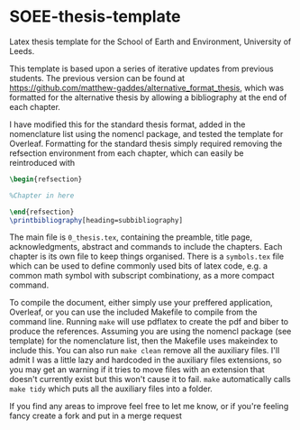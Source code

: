 # SOEE-thesis-template
Latex thesis template for the School of Earth and Environment, University of Leeds.


This template is based upon a series of iterative updates from previous students. The previous version can be found at https://github.com/matthew-gaddes/alternative_format_thesis, which was formatted for the alternative thesis by allowing a bibliography at the end of each chapter. 

I have modified this for the standard thesis format, added in the nomenclature list using the nomencl package, and tested the template for Overleaf. Formatting for the standard thesis simply required removing the refsection environment from each chapter, which can easily be reintroduced with

```latex
\begin{refsection}

%Chapter in here

\end{refsection}
\printbibliography[heading=subbibliography]
```


The main file is `0_thesis.tex`, containing the preamble, title page, acknowledgments, abstract and commands to include the chapters. Each chapter is its own file to keep things organised. There is a `symbols.tex` file which can be used to define commonly used bits of latex code, e.g. a common math symbol with subscript combinationy, as a more compact command.


To compile the document, either simply use your preffered application, Overleaf, or you can use the included Makefile to compile from the command line. Running `make` will use pdflatex to create the pdf and biber to produce the references. Assuming you are using the nomencl package (see template) for the nomenclature list, then the Makefile uses makeindex to include this. You can also run `make clean` remove all the auxiliary files. I'll admit I was a little lazy and hardcoded in the auxiliary files extensions, so you may get an warning if it tries to move files with an extension that doesn't currently exist but this won't cause it to fail. `make` automatically calls `make tidy` which puts all the auxiliary files into a folder.

If you find any areas to improve feel free to let me know, or if you're feeling fancy create a fork and put in a merge request
